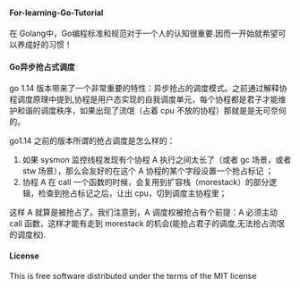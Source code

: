 #### For-learning-Go-Tutorial
在 Golang中，Go编程标准和规范对于一个人的认知很重要.因而一开始就希望可以养成好的习惯！

#### Go异步抢占式调度

go 1.14 版本带来了一个非常重要的特性：异步抢占的调度模式。之前通过解释协程调度原理中提到,协程是用户态实现的自我调度单元，每个协程都是君子才能维护和谐的调度秩序，如果出现了流氓（占着 cpu 不放的协程）那就是是无可奈何的。

go1.14 之前的版本所谓的抢占调度是怎么样的：

1. 如果 sysmon 监控线程发现有个协程 A 执行之间太长了（或者 gc 场景，或者 stw 场景），那么会友好的在这个 A 协程的某个字段设置一个抢占标记 ；
2. 协程 A 在 call 一个函数的时候，会复用到扩容栈（morestack）的部分逻辑，检查到抢占标记之后，让出 cpu，切到调度主协程里；

这样 A 就算是被抢占了。我们注意到，A 调度权被抢占有个前提：A 必须主动 call 函数，这样才能有走到 morestack 的机会(能抢占君子的调度,无法抢占流氓的调度权).



#### License
This is free software distributed under the terms of the MIT license
